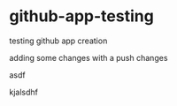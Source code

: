 # github-app-testing
testing github app creation


adding some changes with a push
changes


asdf

kjalsdhf
